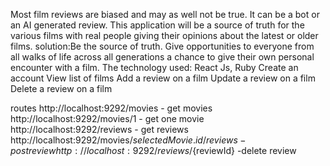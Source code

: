 Most film reviews are biased and may as well not be true. It can be a bot or an AI generated review. This application will be a source of truth for the various films with real people giving their opinions about the latest or older films.
solution:Be the source of truth.
Give opportunities to everyone from all walks of life across all generations a chance to give their own personal encounter with a film.
The technology used:
React Js,
Ruby
Create an account
View list of films
Add a review on a film
Update a review on a film
Delete a review on a film

routes
http://localhost:9292/movies - get movies
http://localhost:9292/movies/1 - get one movie
http://localhost:9292/reviews - get reviews
http://localhost:9292/movies/${selectedMovie.id}/reviews - post review
http://localhost:9292/reviews/${reviewId} -delete review

